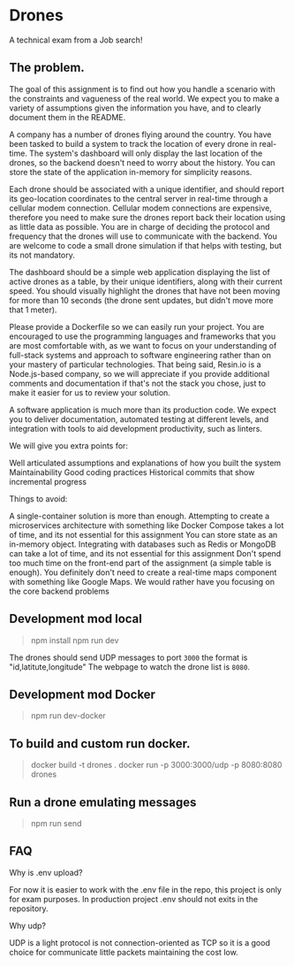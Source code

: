 # Drones
A technical exam from a Job search!

## The problem.

The goal of this assignment is to find out how you handle a scenario with the constraints and vagueness of the real world. We expect you to make a variety of assumptions given the information you have, and to clearly document them in the README.


A company has a number of drones flying around the country. You have been tasked to build a system to track the location of every drone in real-time. The system's dashboard will only display the last location of the drones, so the backend doesn't need to worry about the history. You can store the state of the application in-memory for simplicity reasons.


Each drone should be associated with a unique identifier, and should report its geo-location coordinates to the central server in real-time through a cellular modem connection. Cellular modem connections are expensive, therefore you need to make sure the drones report back their location using as little data as possible. You are in charge of deciding the protocol and frequency that the drones will use to communicate with the backend. You are welcome to code a small drone simulation if that helps with testing, but its not mandatory.


The dashboard should be a simple web application displaying the list of active drones as a table, by their unique identifiers, along with their current speed. You should visually highlight the drones that have not been moving for more than 10 seconds (the drone sent updates, but didn't move more that 1 meter).


Please provide a Dockerfile so we can easily run your project. You are encouraged to use the programming languages and frameworks that you are most comfortable with, as we want to focus on your understanding of full-stack systems and approach to software engineering rather than on your mastery of particular technologies. That being said, Resin.io is a Node.js-based company, so we will appreciate if you provide additional comments and documentation if that's not the stack you chose, just to make it easier for us to review your solution.


A software application is much more than its production code. We expect you to deliver documentation, automated testing at different levels, and integration with tools to aid development productivity, such as linters.


We will give you extra points for:

Well articulated assumptions and explanations of how you built the system
Maintainability
Good coding practices
Historical commits that show incremental progress

Things to avoid:

A single-container solution is more than enough. Attempting to create a microservices architecture with something like Docker Compose takes a lot of time, and its not essential for this assignment
You can store state as an in-memory object. Integrating with databases such as Redis or MongoDB can take a lot of time, and its not essential for this assignment
Don't spend too much time on the front-end part of the assignment (a simple table is enough). You definitely don't need to create a real-time maps component with something like Google Maps. We would rather have you focusing on the core backend problems


## Development mod local

> npm install
> npm run dev

The drones should send UDP messages to port `3000` the format is "id,latitute,longitude"
The webpage to watch the drone list is `8080`.

## Development mod Docker

> npm run dev-docker

## To build and custom run docker.

> docker build -t drones . 
> docker run -p 3000:3000/udp -p 8080:8080 drones

## Run a drone emulating messages

> npm run send

## FAQ

Why is .env upload?

For now it is easier to work with the .env file in the repo, this project is only for exam purposes. 
In production project .env should not exits in the repository.

Why udp?

UDP is a light protocol is not connection-oriented as TCP so it is a good choice for communicate
little packets maintaining the cost low.